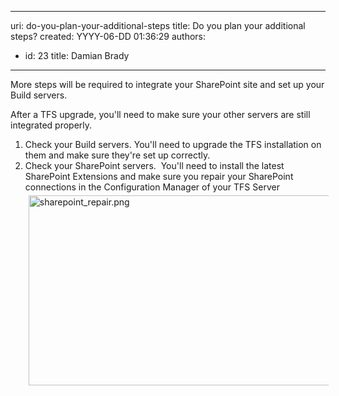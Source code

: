 

---
uri: do-you-plan-your-additional-steps
title: Do you plan your additional steps?
created: YYYY-06-DD 01:36:29
authors:
  - id: 23
    title: Damian Brady
---




<span class='intro'> ​More steps will be required to integrate your SharePoint site and set up your Build servers. </span>

<p>​After a TFS upgrade, you'll need to make sure your other servers are still integrated properly.</p>
<ol><li>Check your Build servers. You'll need to upgrade the TFS installation on them and make sure they're set up correctly.</li>
<li>Check your SharePoint servers.&#160; You'll need to install the latest SharePoint Extensions and make sure you repair your SharePoint connections in the Configuration Manager of your TFS Server<br><img width="544" height="304" alt="sharepoint_repair.png" src="/PublishingImages/sharepoint_repair.png" style="margin&#58;5px;" /><br></li></ol>


